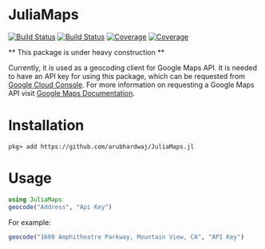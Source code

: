 # JuliaMaps

[![Build Status](https://travis-ci.com/arubhardwaj/JuliaMaps.jl.svg?branch=master)](https://travis-ci.com/arubhardwaj/JuliaMaps.jl)
[![Build Status](https://ci.appveyor.com/api/projects/status/github/arubhardwaj/JuliaMaps.jl?svg=true)](https://ci.appveyor.com/project/arubhardwaj/JuliaMaps-jl)
[![Coverage](https://codecov.io/gh/arubhardwaj/JuliaMaps.jl/branch/master/graph/badge.svg)](https://codecov.io/gh/arubhardwaj/JuliaMaps.jl)
[![Coverage](https://coveralls.io/repos/github/arubhardwaj/JuliaMaps.jl/badge.svg?branch=master)](https://coveralls.io/github/arubhardwaj/JuliaMaps.jl?branch=master)


** This package is under heavy construction **

Currently, it is used as a geocoding client for Google Maps API. It is needed to have an API key for using this package, which can be requested from [Google Cloud Console](https://console.cloud.google.com/). For more information on requesting a Google Maps API visit [Google Maps Documentation](https://developers.google.com/maps/gmp-get-started).


# Installation

` pkg> add https://github.com/arubhardwaj/JuliaMaps.jl `

# Usage

```julia
using JuliaMaps 
geocode("Address", "Api Key")
````
For example:

```julia
geocode("1600 Amphitheatre Parkway, Mountain View, CA", "API Key")
```




